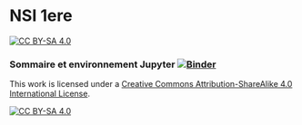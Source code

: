 # NSI 1ere
[![CC BY-SA 4.0][cc-by-sa-shield]][cc-by-sa]



### Sommaire et environnement Jupyter [![Binder](https://mybinder.org/badge_logo.svg)](https://mybinder.org/v2/gh/jcamponovo/NSIpremiere/main?urlpath=apps/environnement.ipynb)  
  




This work is licensed under a
[Creative Commons Attribution-ShareAlike 4.0 International License][cc-by-sa].

[![CC BY-SA 4.0][cc-by-sa-image]][cc-by-sa]

[cc-by-sa]: http://creativecommons.org/licenses/by-sa/4.0/
[cc-by-sa-image]: https://licensebuttons.net/l/by-sa/4.0/88x31.png
[cc-by-sa-shield]: https://img.shields.io/badge/License-CC%20BY--SA%204.0-lightgrey.svg
